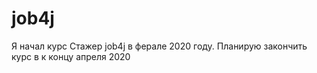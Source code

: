 # job4j

Я начал курс Стажер job4j в  ферале 2020 году. Планирую закончить курс в к концу апреля 2020
